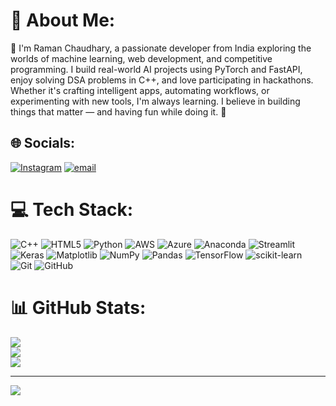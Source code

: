 # 💫 About Me:
👋 I'm Raman Chaudhary, a passionate developer from India exploring the worlds of machine learning, web development, and competitive programming. I build real-world AI projects using PyTorch and FastAPI, enjoy solving DSA problems in C++, and love participating in hackathons. Whether it's crafting intelligent apps, automating workflows, or experimenting with new tools, I'm always learning. I believe in building things that matter — and having fun while doing it. 🚀


## 🌐 Socials:
[![Instagram](https://img.shields.io/badge/Instagram-%23E4405F.svg?logo=Instagram&logoColor=white)](https://instagram.com/raman____chau_dhar_y) [![email](https://img.shields.io/badge/Email-D14836?logo=gmail&logoColor=white)](mailto:rcho38706@gmail.com) 

# 💻 Tech Stack:
![C++](https://img.shields.io/badge/c++-%2300599C.svg?style=for-the-badge&logo=c%2B%2B&logoColor=white) ![HTML5](https://img.shields.io/badge/html5-%23E34F26.svg?style=for-the-badge&logo=html5&logoColor=white) ![Python](https://img.shields.io/badge/python-3670A0?style=for-the-badge&logo=python&logoColor=ffdd54) ![AWS](https://img.shields.io/badge/AWS-%23FF9900.svg?style=for-the-badge&logo=amazon-aws&logoColor=white) ![Azure](https://img.shields.io/badge/azure-%230072C6.svg?style=for-the-badge&logo=microsoftazure&logoColor=white) ![Anaconda](https://img.shields.io/badge/Anaconda-%2344A833.svg?style=for-the-badge&logo=anaconda&logoColor=white) ![Streamlit](https://img.shields.io/badge/Streamlit-%23FE4B4B.svg?style=for-the-badge&logo=streamlit&logoColor=white) ![Keras](https://img.shields.io/badge/Keras-%23D00000.svg?style=for-the-badge&logo=Keras&logoColor=white) ![Matplotlib](https://img.shields.io/badge/Matplotlib-%23ffffff.svg?style=for-the-badge&logo=Matplotlib&logoColor=black) ![NumPy](https://img.shields.io/badge/numpy-%23013243.svg?style=for-the-badge&logo=numpy&logoColor=white) ![Pandas](https://img.shields.io/badge/pandas-%23150458.svg?style=for-the-badge&logo=pandas&logoColor=white) ![TensorFlow](https://img.shields.io/badge/TensorFlow-%23FF6F00.svg?style=for-the-badge&logo=TensorFlow&logoColor=white) ![scikit-learn](https://img.shields.io/badge/scikit--learn-%23F7931E.svg?style=for-the-badge&logo=scikit-learn&logoColor=white) ![Git](https://img.shields.io/badge/git-%23F05033.svg?style=for-the-badge&logo=git&logoColor=white) ![GitHub](https://img.shields.io/badge/github-%23121011.svg?style=for-the-badge&logo=github&logoColor=white)
# 📊 GitHub Stats:
![](https://github-readme-stats.vercel.app/api?username=raman118&theme=dark&hide_border=false&include_all_commits=true&count_private=true)<br/>
![](https://nirzak-streak-stats.vercel.app/?user=raman118&theme=dark&hide_border=false)<br/>
![](https://github-readme-stats.vercel.app/api/top-langs/?username=raman118&theme=dark&hide_border=false&include_all_commits=true&count_private=true&layout=compact)

---
[![](https://visitcount.itsvg.in/api?id=raman118&icon=0&color=0)](https://visitcount.itsvg.in)

<!-- Proudly created with GPRM ( https://gprm.itsvg.in ) -->
